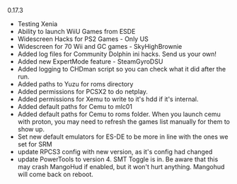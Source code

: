 0.17.3

- Testing Xenia
- Ability to launch WiiU Games from ESDE
- Widescreen Hacks for PS2 Games - Only US
- Widescreen for 70 Wii and GC games - SkyHighBrownie
- Added log files for Community Dolphin ini hacks. Send us your own!
- Added new ExpertMode feature - SteamGyroDSU 
- Added logging to CHDman script so you can check what it did after the run.
- Added paths to Yuzu for roms directory
- Added permissions for PCSX2 to do netplay.
- Added permissions for Xemu to write to it's hdd if it's internal.
- Added default paths for Cemu to mlc01
- Added default paths for Cemu to roms folder. When you launch cemu with proton, you may need to refresh the games list manually for them to show up.
- Set new default emulators for ES-DE to be more in line with the ones we set for SRM
- update RPCS3 config with new version, as it's config had changed
- update PowerTools to version 4. SMT Toggle is in. Be aware that this may crash MangoHud if enabled, but it won't hurt anything. Mangohud will come back on reboot.
